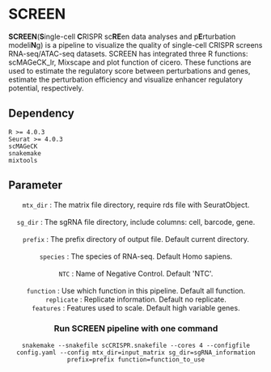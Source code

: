 # SCREEN
<strong>SCREEN</strong>(<strong>S</strong>ingle-cell <strong>C</strong>RISPR sc<strong>RE</strong>en data analyses and p<strong>E</strong>rturbation modeli<strong>N</strong>g) is a pipeline to visualize the quality of single-cell CRISPR screens RNA-seq/ATAC-seq datasets. SCREEN has integrated three R functions: scMAGeCK_lr, Mixscape and plot function of cicero. These functions are used to estimate the regulatory score between perturbations and genes, estimate the perturbation efficiency and visualize enhancer regulatory potential, respectively.

## Dependency
	R >= 4.0.3
	Seurat >= 4.0.3
	scMAGeCK
	snakemake
	mixtools

## Parameter
<center><code>mtx_dir</code> : The matrix file directory, require rds file with SeuratObject.</center><br>
<center><code>sg_dir</code> : The sgRNA file directory, include columns: cell, barcode, gene.</center><br>
<center><code>prefix</code> : The prefix directory of output file. Default current directory.</center><br>
<center><code>species</code> : The species of RNA-seq. Default Homo sapiens.</center><br>
<center><code>NTC</code> : Name of Negative Control. Default 'NTC'.</center><br>
<center><code>function</code> : Use which function in this pipeline. Default all function.</cencer><br>
<center><code>replicate</code> : Replicate information. Default no replicate.</cencer><br>
<center><code>features</code> : Features used to scale. Default high variable genes.</center>

### Run SCREEN pipeline with one command
	snakemake --snakefile scCRISPR.snakefile --cores 4 --configfile config.yaml --config mtx_dir=input_matrix sg_dir=sgRNA_information prefix=prefix function=function_to_use
